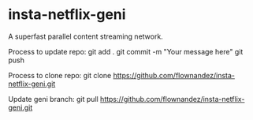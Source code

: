 insta-netflix-geni
==================

A superfast parallel content streaming network. 

Process to update repo:
git add . 
git commit -m "Your message here"
git push

Process to clone repo:
git clone https://github.com/flownandez/insta-netflix-geni.git

Update geni branch:
git pull https://github.com/flownandez/insta-netflix-geni.git
